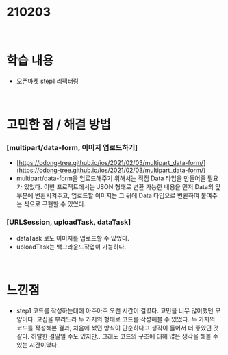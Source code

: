 # 210203

<br>

# 학습 내용

- 오픈마켓 step1 리팩터링

<br>

# 고민한 점 / 해결 방법

### [multipart/data-form, 이미지 업로드하기]

- [https://odong-tree.github.io/ios/2021/02/03/multipart_data-form/](https://odong-tree.github.io/ios/2021/02/03/multipart_data-form/)
- multipart/data-form을 업로드해주기 위해서는 직접 Data 타입을 만들어줄 필요가 있었다. 이번 프로젝트에서는 JSON 형태로 변환 가능한 내용을 먼저 Data의 앞부분에 변환시켜주고, 업로드할 이미지는 그 뒤에 Data 타입으로  변환하여 붙여주는 식으로 구현할 수 있었다.

### [URLSession, uploadTask, dataTask]

- dataTask 로도 이미지를 업로드할 수 있었다.
- uploadTask는  백그라운드작업이 가능하다.

<br>

# 느낀점

- step1 코드를 작성하는데에 아주아주 오랜 시간이 걸렸다. 고민을 너무 많이했던 모양이다. 고집을 부리느라 두 가지의 형태로 코드를 작성해볼 수 있었다. 두 가지의 코드를 작성해본 결과, 처음에 썼던 방식이 단순하다고 생각이 들어서 더 좋았던 것 같다. 허탈한 결말일 수도 있지만.. 그래도 코드의 구조에 대해 많은 생각을 해볼 수 있는 시간이었다.

<br>
